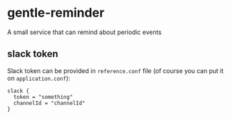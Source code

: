 # gentle-reminder
A small service that can remind about periodic events

## slack token
Slack token can be provided in `reference.conf` file (of course you can put it on `application.conf`):
```
slack {
  token = "something"
  channelId = "channelId"
}
```
